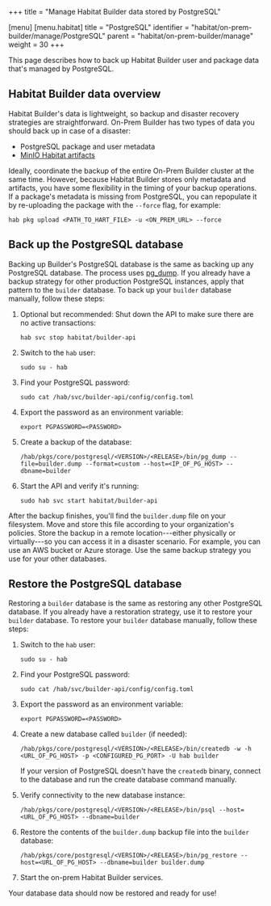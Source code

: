 +++
title = "Manage Habitat Builder data stored by PostgreSQL"

[menu]
  [menu.habitat]
    title = "PostgreSQL"
    identifier = "habitat/on-prem-builder/manage/PostgreSQL"
    parent = "habitat/on-prem-builder/manage"
    weight = 30
+++

This page describes how to back up Habitat Builder user and package data that's managed by PostgreSQL.

## Habitat Builder data overview

Habitat Builder's data is lightweight, so backup and disaster recovery strategies are straightforward.
On-Prem Builder has two types of data you should back up in case of a disaster:

- PostgreSQL package and user metadata
- [MinIO Habitat artifacts](../minio#minio-artifact-backups)

Ideally, coordinate the backup of the entire On-Prem Builder cluster at the same time.
However, because Habitat Builder stores only metadata and artifacts, you have some flexibility in the timing of your backup operations.
If a package's metadata is missing from PostgreSQL, you can repopulate it by re-uploading the package with the `--force` flag, for example:

```shell
hab pkg upload <PATH_TO_HART_FILE> -u <ON_PREM_URL> --force
```

## Back up the PostgreSQL database

Backing up Builder's PostgreSQL database is the same as backing up any PostgreSQL database.
The process uses [pg_dump](https://www.postgresql.org/docs/11/app-pgdump.html).
If you already have a backup strategy for other production PostgreSQL instances, apply that pattern to the `builder` database.
To back up your `builder` database manually, follow these steps:

1. Optional but recommended: Shut down the API to make sure there are no active transactions:

   ```shell
   hab svc stop habitat/builder-api
   ```

1. Switch to the `hab` user:

   ```shell
   sudo su - hab
   ```

1. Find your PostgreSQL password:

   ```shell
   sudo cat /hab/svc/builder-api/config/config.toml
   ```

1. Export the password as an environment variable:

   ```shell
   export PGPASSWORD=<PASSWORD>
   ```

1. Create a backup of the database:

   ```shell
   /hab/pkgs/core/postgresql/<VERSION>/<RELEASE>/bin/pg_dump --file=builder.dump --format=custom --host=<IP_OF_PG_HOST> --dbname=builder
   ```

1. Start the API and verify it's running:

   ```shell
   sudo hab svc start habitat/builder-api
   ```

After the backup finishes, you'll find the `builder.dump` file on your filesystem.
Move and store this file according to your organization's policies.
Store the backup in a remote location---either physically or virtually---so you can access it in a disaster scenario.
For example, you can use an AWS bucket or Azure storage.
Use the same backup strategy you use for your other databases.

## Restore the PostgreSQL database

Restoring a `builder` database is the same as restoring any other PostgreSQL database.
If you already have a restoration strategy, use it to restore your `builder` database.
To restore your `builder` database manually, follow these steps:

1. Switch to the `hab` user:

   ```shell
   sudo su - hab
   ```

1. Find your PostgreSQL password:

   ```shell
   sudo cat /hab/svc/builder-api/config/config.toml
   ```

1. Export the password as an environment variable:

   ```shell
   export PGPASSWORD=<PASSWORD>
   ```

1. Create a new database called `builder` (if needed):

   ```shell
   /hab/pkgs/core/postgresql/<VERSION>/<RELEASE>/bin/createdb -w -h <URL_OF_PG_HOST> -p <CONFIGURED_PG_PORT> -U hab builder
   ```

   If your version of PostgreSQL doesn't have the `createdb` binary, connect to the database and run the create database command manually.

1. Verify connectivity to the new database instance:

   ```shell
   /hab/pkgs/core/postgresql/<VERSION>/<RELEASE>/bin/psql --host=<URL_OF_PG_HOST> --dbname=builder
   ```

1. Restore the contents of the `builder.dump` backup file into the `builder` database:

   ```shell
   /hab/pkgs/core/postgresql/<VERSION>/<RELEASE>/bin/pg_restore --host=<URL_OF_PG_HOST> --dbname=builder builder.dump
   ```

1. Start the on-prem Habitat Builder services.

Your database data should now be restored and ready for use!
